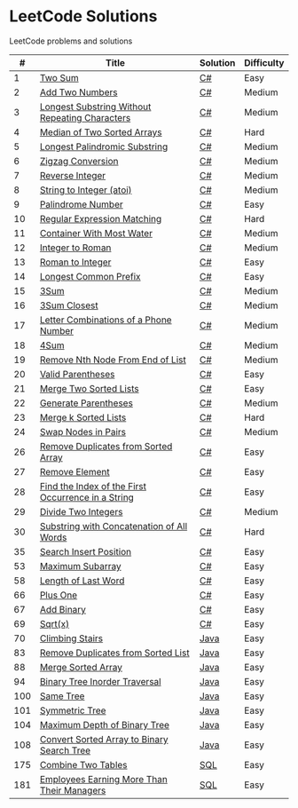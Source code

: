 # LeetCode Solutions
LeetCode problems and solutions

| #   | Title                                                                                                                          | Solution                                         | Difficulty |
|-----|--------------------------------------------------------------------------------------------------------------------------------|--------------------------------------------------|------------|
| 1   | [Two Sum](https://leetcode.com/problems/two-sum/) | [C#](./src/CSharp/Solutions/Solution1.cs) | Easy |
| 2   | [Add Two Numbers](https://leetcode.com/problems/add-two-numbers/) | [C#](./src/CSharp/Solutions/Solution2.cs) | Medium |
| 3   | [Longest Substring Without Repeating Characters](https://leetcode.com/problems/longest-substring-without-repeating-characters/) | [C#](./src/CSharp/Solutions/Solution3.cs)  | Medium |
| 4   | [Median of Two Sorted Arrays](https://leetcode.com/problems/median-of-two-sorted-arrays/) | [C#](./src/CSharp/Solutions/Solution4.cs)  | Hard |
| 5   | [Longest Palindromic Substring](https://leetcode.com/problems/longest-palindromic-substring/) | [C#](./src/CSharp/Solutions/Solution5.cs) | Medium |
| 6   | [Zigzag Conversion](https://leetcode.com/problems/zigzag-conversion/) | [C#](./src/CSharp/Solutions/Solution6.cs) | Medium |
| 7   | [Reverse Integer](https://leetcode.com/problems/reverse-integer/) | [C#](./src/CSharp/Solutions/Solution7.cs) | Medium |
| 8   | [String to Integer (atoi)](https://leetcode.com/problems/string-to-integer-atoi/) | [C#](./src/CSharp/Solutions/Solution8.cs) | Medium |
| 9   | [Palindrome Number](https://leetcode.com/problems/palindrome-number/) | [C#](./src/CSharp/Solutions/Solution9.cs) | Easy |
| 10  | [Regular Expression Matching](https://leetcode.com/problems/regular-expression-matching/) | [C#](./src/CSharp/Solutions/Solution10.cs) | Hard |
| 11  | [Container With Most Water](https://leetcode.com/problems/container-with-most-water/) | [C#](./src/CSharp/Solutions/Solution11.cs) | Medium |
| 12  | [Integer to Roman](https://leetcode.com/problems/integer-to-roman/) | [C#](./src/CSharp/Solutions/Solution12.cs) | Medium |
| 13  | [Roman to Integer](https://leetcode.com/problems/roman-to-integer/) | [C#](./src/CSharp/Solutions/Solution13.cs) | Easy |
| 14  | [Longest Common Prefix](https://leetcode.com/problems/longest-common-prefix/) | [C#](./src/CSharp/Solutions/Solution14.cs) | Easy |
| 15  | [3Sum](https://leetcode.com/problems/3sum) | [C#](./src/CSharp/Solutions/Solution15.cs) | Medium |
| 16  | [3Sum Closest](https://leetcode.com/problems/3sum-closest) | [C#](./src/CSharp/Solutions/Solution16.cs) | Medium |
| 17  | [Letter Combinations of a Phone Number](https://leetcode.com/problems/letter-combinations-of-a-phone-number/) | [C#](./src/CSharp/Solutions/Solution17.cs) | Medium |
| 18  | [4Sum](https://leetcode.com/problems/4sum) | [C#](./src/CSharp/Solutions/Solution18.cs) | Medium |
| 19  | [Remove Nth Node From End of List](https://leetcode.com/problems/remove-nth-node-from-end-of-list) | [C#](./src/CSharp/Solutions/Solution19.cs) | Medium |
| 20  | [Valid Parentheses](https://leetcode.com/problems/valid-parentheses/) | [C#](./src/CSharp/Solutions/Solution20.cs) | Easy |
| 21  | [Merge Two Sorted Lists](https://leetcode.com/problems/merge-two-sorted-lists/) | [C#](./src/CSharp/Solutions/Solution21.cs) | Easy |
| 22  | [Generate Parentheses](https://leetcode.com/problems/generate-parentheses) | [C#](./src/CSharp/Solutions/Solution22.cs) | Medium |
| 23  | [Merge k Sorted Lists](https://leetcode.com/problems/merge-two-sorted-lists) | [C#](./src/CSharp/Solutions/Solution23.cs) | Hard |
| 24  | [Swap Nodes in Pairs](https://leetcode.com/problems/swap-nodes-in-pairs) | [C#](./src/CSharp/Solutions/Solution24.cs) | Medium |
| 26  | [Remove Duplicates from Sorted Array](https://leetcode.com/problems/remove-duplicates-from-sorted-array/) | [C#](./src/CSharp/Solutions/Solution26.cs) | Easy |
| 27  | [Remove Element](https://leetcode.com/problems/remove-element/) | [C#](./src/CSharp/Solutions/Solution27.cs) | Easy |
| 28  | [Find the Index of the First Occurrence in a String](https://leetcode.com/problems/find-the-index-of-the-first-occurrence-in-a-string)  | [C#](./src/CSharp/Solutions/Solution28.cs) | Easy |
| 29  | [Divide Two Integers](https://leetcode.com/problems/divide-two-integers)  | [C#](./src/CSharp/Solutions/Solution29.cs) | Medium |
| 30  | [Substring with Concatenation of All Words](https://leetcode.com/problems/substring-with-concatenation-of-all-words/)  | [C#](./src/CSharp/Solutions/Solution30.cs) | Hard |
| 35  | [Search Insert Position](https://leetcode.com/problems/search-insert-position/) | [C#](./src/CSharp/Solutions/Solution35.cs) | Easy |
| 53  | [Maximum Subarray](https://leetcode.com/problems/maximum-subarray/) | [C#](./src/CSharp/Solutions/Solution53.cs) | Easy |
| 58  | [Length of Last Word](https://leetcode.com/problems/length-of-last-word/) | [C#](./src/CSharp/Solutions/Solution58.cs) | Easy |
| 66  | [Plus One](https://leetcode.com/problems/plus-one/) | [C#](./src/CSharp/Solutions/Solution66.cs) | Easy |
| 67  | [Add Binary](https://leetcode.com/problems/add-binary/) | [C#](./src/CSharp/Solutions/Solution67.cs) | Easy |
| 69  | [Sqrt(x)](https://leetcode.com/problems/sqrtx/) | [C#](./src/CSharp/Solutions/Solution69.cs) | Easy |
| 70  | [Climbing Stairs](https://leetcode.com/problems/climbing-stairs/) | [Java](./src/Java/Solutions/Solution70.java) | Easy |
| 83  | [Remove Duplicates from Sorted List](https://leetcode.com/problems/remove-duplicates-from-sorted-list) | [Java](./src/Java/Solutions/Solution83.java) | Easy |
| 88  | [Merge Sorted Array](https://leetcode.com/problems/merge-sorted-array) | [Java](./src/Java/Solutions/Solution88.java) | Easy |
| 94  | [Binary Tree Inorder Traversal](https://leetcode.com/problems/binary-tree-inorder-traversal) | [Java](./src/Java/Solutions/Solution94.java) | Easy |
| 100 | [Same Tree](https://leetcode.com/problems/same-tree) | [Java](./src/Java/Solutions/Solution100.java) | Easy |
| 101 | [Symmetric Tree](https://leetcode.com/problems/symmetric-tree) | [Java](./src/Java/Solutions/Solution101.java) | Easy |
| 104 | [Maximum Depth of Binary Tree](https://leetcode.com/problems/maximum-depth-of-binary-tree) | [Java](./src/Java/Solutions/Solution104.java) | Easy |
| 108 | [Convert Sorted Array to Binary Search Tree](https://leetcode.com/problems/convert-sorted-array-to-binary-search-tree) | [Java](./src/Java/Solutions/Solution108.java) | Easy |
| 175 | [Combine Two Tables](https://leetcode.com/problems/combine-two-tables/) | [SQL](./src/SQL/Solution175.sql) | Easy |
| 181 | [Employees Earning More Than Their Managers](https://leetcode.com/problems/employees-earning-more-than-their-managers/) | [SQL](./src/SQL/Solution181.sql) | Easy |
